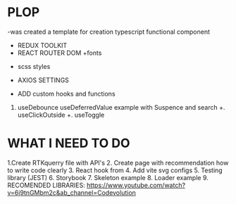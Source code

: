 # PLOP

-was created a template for creation typescript functional component

- REDUX TOOLKIT
- REACT ROUTER DOM
  +fonts

* scss styles

- AXIOS SETTINGS

- ADD custom hooks and functions

1. useDebounce useDeferredValue example with Suspence and search
   +. useClickOutside
   +. useToggle

# WHAT I NEED TO DO

1.Create RTKquerry file with API's 2. Create page with recommendation how to write code clearly 3. React hook from 4. Add vite svg configs 5. Testing library (JEST) 6. Storybook 7. Skeleton example 8. Loader example 9. RECOMENDED LIBRARIES: https://www.youtube.com/watch?v=6j9tnGMbm2c&ab_channel=Codevolution
